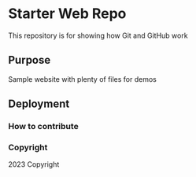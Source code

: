# Starter Web Repo

This repository is for showing how Git and GitHub work

## Purpose

Sample website with plenty of files for demos

## Deployment

### How to contribute 

### Copyright 

2023 Copyright
